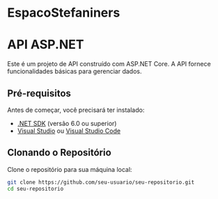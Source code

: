 # EspacoStefaniners
 
# API ASP.NET

Este é um projeto de API construído com ASP.NET Core. A API fornece funcionalidades básicas para gerenciar dados.

## Pré-requisitos

Antes de começar, você precisará ter instalado:

- [.NET SDK](https://dotnet.microsoft.com/download) (versão 6.0 ou superior)
- [Visual Studio](https://visualstudio.microsoft.com/) ou [Visual Studio Code](https://code.visualstudio.com/)

## Clonando o Repositório

Clone o repositório para sua máquina local:

```bash
git clone https://github.com/seu-usuario/seu-repositorio.git
cd seu-repositorio

